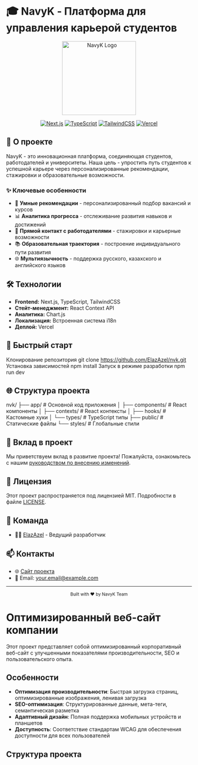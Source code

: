 # 🎓 NavyK - Платформа для управления карьерой студентов

<div align="center">
  <img src="public/logo.png" alt="NavyK Logo" width="200"/>
  
  [![Next.js](https://img.shields.io/badge/Next.js-15.1.0-black?style=flat-square&logo=next.js)](https://nextjs.org/)
  [![TypeScript](https://img.shields.io/badge/TypeScript-5.0.0-blue?style=flat-square&logo=typescript)](https://www.typescriptlang.org/)
  [![TailwindCSS](https://img.shields.io/badge/TailwindCSS-3.3.0-38B2AC?style=flat-square&logo=tailwind-css)](https://tailwindcss.com/)
  [![Vercel](https://img.shields.io/badge/Vercel-Deploy-black?style=flat-square&logo=vercel)](https://vercel.com/)
</div>

## 🚀 О проекте

NavyK - это инновационная платформа, соединяющая студентов, работодателей и университеты. Наша цель - упростить путь студентов к успешной карьере через персонализированные рекомендации, стажировки и образовательные возможности.

### ✨ Ключевые особенности

- 🎯 **Умные рекомендации** - персонализированный подбор вакансий и курсов
- 📊 **Аналитика прогресса** - отслеживание развития навыков и достижений
- 🤝 **Прямой контакт с работодателями** - стажировки и карьерные возможности
- 📚 **Образовательная траектория** - построение индивидуального пути развития
- 🌐 **Мультиязычность** - поддержка русского, казахского и английского языков

## 🛠 Технологии

- **Frontend:** Next.js, TypeScript, TailwindCSS
- **Стейт-менеджмент:** React Context API
- **Аналитика:** Chart.js
- **Локализация:** Встроенная система i18n
- **Деплой:** Vercel

## 🚀 Быстрый старт

Клонирование репозитория
git clone https://github.com/ElazAzel/nvk.git
Установка зависимостей
npm install
Запуск в режиме разработки
npm run dev

## 🌐 Структура проекта
nvk/
├── app/ # Основной код приложения
│ ├── components/ # React компоненты
│ ├── contexts/ # React контексты
│ ├── hooks/ # Кастомные хуки
│ └── types/ # TypeScript типы
├── public/ # Статические файлы
└── styles/ # Глобальные стили


## 🤝 Вклад в проект

Мы приветствуем вклад в развитие проекта! Пожалуйста, ознакомьтесь с нашим [руководством по внесению изменений](CONTRIBUTING.md).

## 📝 Лицензия

Этот проект распространяется под лицензией MIT. Подробности в файле [LICENSE](LICENSE).

## 👥 Команда

- 👨‍💻 [ElazAzel](https://github.com/ElazAzel) - Ведущий разработчик

## 📫 Контакты

- 🌐 [Сайт проекта](https://nvk.vercel.app)
- 📧 Email: your.email@example.com

---

<div align="center">
  <sub>Built with ❤️ by NavyK Team</sub>
</div>

# Оптимизированный веб-сайт компании

Этот проект представляет собой оптимизированный корпоративный веб-сайт с улучшенными показателями производительности, SEO и пользовательского опыта.

## Особенности

- **Оптимизация производительности**: Быстрая загрузка страниц, оптимизированные изображения, ленивая загрузка
- **SEO-оптимизация**: Структурированные данные, мета-теги, семантическая разметка
- **Адаптивный дизайн**: Полная поддержка мобильных устройств и планшетов
- **Доступность**: Соответствие стандартам WCAG для обеспечения доступности для всех пользователей

## Структура проекта